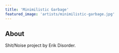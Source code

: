 ```yaml
---
title: 'Minimilistic Garbage'
featured_image: 'artists/minimilistic-garbage.jpg'
---
```


## About

Shit/Noise project by Erik Disorder.
